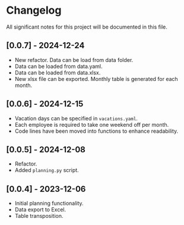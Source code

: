 # Changelog

All significant notes for this project will be documented in this file.

## [0.0.7] - 2024-12-24
- New refactor. Data can be load from data folder.
- Data can be loaded from data.yaml.
- Data can be loaded from data.xlsx.
- New xlsx file can be exported. Monthly table is generated for each month.

## [0.0.6] - 2024-12-15
- Vacation days can be specified in `vacations.yaml`.
- Each employee is required to take one weekend off per month.
- Code lines have been moved into functions to enhance readability.

## [0.0.5] - 2024-12-08
- Refactor.
- Added `planning.py` script.

## [0.0.4] - 2023-12-06
- Initial planning functionality.
- Data export to Excel.
- Table transposition.